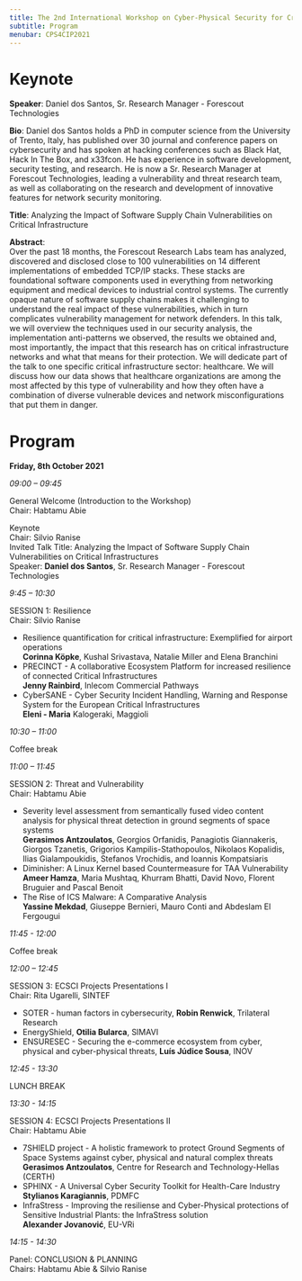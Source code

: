 ```yaml
---
title: The 2nd International Workshop on Cyber-Physical Security for Critical Infrastructures Protection (CPS4CIP 2021)
subtitle: Program
menubar: CPS4CIP2021 
---
```


# Keynote
**Speaker**: Daniel dos Santos, Sr. Research Manager - Forescout Technologies

**Bio**: Daniel dos Santos holds a PhD in computer science from the University of Trento, Italy, has published over 30 journal and conference papers on cybersecurity and has spoken at hacking conferences such as Black Hat, Hack In The Box, and x33fcon. He has experience in software development, security testing, and research. He is now a Sr. Research Manager at Forescout Technologies, leading a vulnerability and threat research team, as well as collaborating on the research and development of innovative features for network security monitoring.

**Title**: Analyzing the Impact of Software Supply Chain Vulnerabilities on Critical Infrastructure

**Abstract**:<br />
Over the past 18 months, the Forescout Research Labs team has analyzed, discovered and disclosed close to 100 vulnerabilities on 14 different implementations of embedded TCP/IP stacks. These stacks are foundational software components used in everything from networking equipment and medical devices to industrial control systems. The currently opaque nature of software supply chains makes it challenging to understand the real impact of these vulnerabilities, which in turn complicates vulnerability management for network defenders.
In this talk, we will overview the techniques used in our security analysis, the implementation anti-patterns we observed, the results we obtained and, most importantly, the impact that this research has on critical infrastructure networks and what that means for their protection. We will dedicate part of the talk to one specific critical infrastructure sector: healthcare. We will discuss how our data shows that healthcare organizations are among the most affected by this type of vulnerability and how they often have a combination of diverse vulnerable devices and network misconfigurations that put them in danger.

# Program
**Friday, 8th October 2021**

*09:00 – 09:45*

General Welcome (Introduction to the Workshop)<br />
Chair: Habtamu Abie

Keynote<br />
Chair: Silvio Ranise<br />
Invited Talk Title: Analyzing the Impact of Software Supply Chain Vulnerabilities on Critical Infrastructures<br />
Speaker: **Daniel dos Santos**, Sr. Research Manager - Forescout Technologies

*9:45 – 10:30*

SESSION 1: Resilience<br />
Chair: Silvio Ranise<br />
- Resilience quantification for critical infrastructure: Exemplified for airport operations<br />
  **Corinna Köpke**, Kushal Srivastava, Natalie Miller and Elena Branchini
- PRECINCT - A collaborative Ecosystem Platform for increased resilience of connected Critical Infrastructures<br />
  **Jenny Rainbird**, Inlecom Commercial Pathways
- CyberSANE - Cyber Security Incident Handling, Warning and Response System for the European Critical Infrastructures<br />
  **Eleni - Maria** Kalogeraki, Maggioli

*10:30 – 11:00*

Coffee break

*11:00 – 11:45*

SESSION 2: Threat and Vulnerability<br />
Chair: Habtamu Abie
- Severity level assessment from semantically fused video content analysis for physical threat detection in ground segments of space systems<br />
  **Gerasimos Antzoulatos**, Georgios Orfanidis, Panagiotis Giannakeris, Giorgos Tzanetis, Grigorios Kampilis-Stathopoulos, Nikolaos Kopalidis, Ilias Gialampoukidis, Stefanos Vrochidis, and Ioannis Kompatsiaris
- Diminisher: A Linux Kernel based Countermeasure for TAA Vulnerability<br />
  **Ameer Hamza**, Maria Mushtaq, Khurram Bhatti, David Novo, Florent Bruguier and Pascal Benoit
- The Rise of ICS Malware: A Comparative Analysis<br />
  **Yassine Mekdad**, Giuseppe Bernieri, Mauro Conti and Abdeslam El Fergougui

*11:45 - 12:00*

Coffee break

*12:00 – 12:45*

SESSION 3: ECSCI Projects Presentations I<br />
Chair: Rita Ugarelli, SINTEF
- SOTER - human factors in cybersecurity, **Robin Renwick**, Trilateral Research
- EnergyShield, **Otilia Bularca**, SIMAVI
- ENSURESEC - Securing the e-commerce ecosystem from cyber, physical and cyber-physical threats, **Luís Júdice Sousa**, INOV

*12:45 - 13:30*

LUNCH BREAK

*13:30 - 14:15*

SESSION 4: ECSCI Projects Presentations II<br />
Chair: Habtamu Abie
- 7SHIELD project - A holistic framework to protect Ground Segments of Space Systems against cyber, physical and natural complex threats<br />
  **Gerasimos Antzoulatos**, Centre for Research and Technology-Hellas (CERTH)
- SPHINX - A Universal Cyber Security Toolkit for Health-Care Industry<br />
  **Stylianos Karagiannis**, PDMFC
- InfraStress - Improving the resiliense and Cyber-Physical protections of Sensitive Industrial Plants: the InfraStress solution<br />
  **Alexander Jovanović**, EU-VRi

*14:15 - 14:30*

Panel: CONCLUSION & PLANNING<br />
Chairs: Habtamu Abie & Silvio Ranise